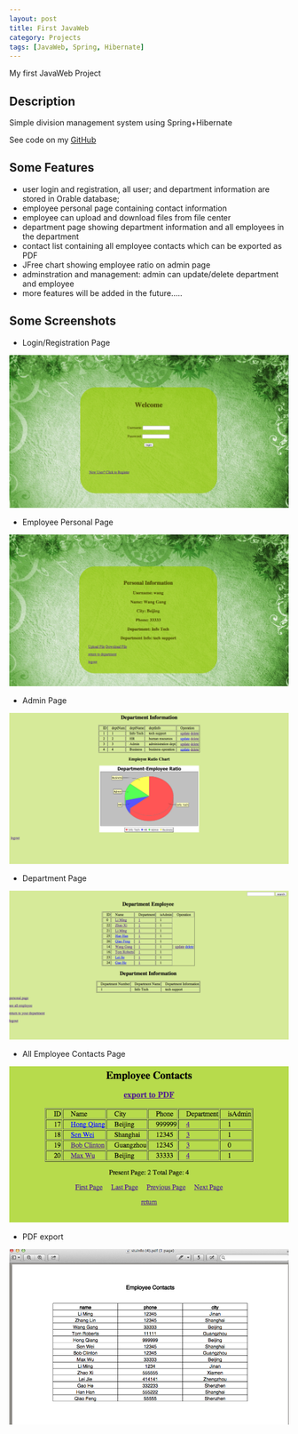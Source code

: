 ```yaml
---
layout: post
title: First JavaWeb
category: Projects
tags: [JavaWeb, Spring, Hibernate]
---
```



My first JavaWeb Project 

<!-- more -->

## Description

Simple division management system using Spring+Hibernate

See code on my [GitHub](https://github.com/startupjing/DeptAndEmp-Management-System)

## Some Features

* user login and registration, all user; and department information are stored in Orable database;
* employee personal page containing contact information
* employee can upload and download files from file center
* department page showing department information and all employees in the department
* contact list containing all employee contacts which can be exported as PDF
* JFree chart showing employee ratio on admin page
* adminstration and management: admin can update/delete department and employee
* more features will be added in the future.....

## Some Screenshots

* Login/Registration Page

![test1](/images/DeptEmpSys/login.png)

* Employee Personal Page

![test2](/images/DeptEmpSys/personal.png)

* Admin Page

![test3](/images/DeptEmpSys/admin.png)

* Department Page

![test4](/images/DeptEmpSys/dept.png)

* All Employee Contacts Page

![test5](/images/DeptEmpSys/emp.png)

* PDF export

![test6](/images/DeptEmpSys/export.png)



